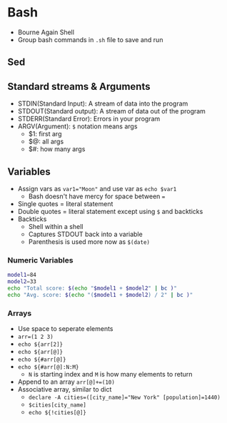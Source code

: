 # Bash

- Bourne Again Shell
- Group bash commands in `.sh` file to save and run

## Sed

## Standard streams & Arguments

- STDIN(Standard Input): A stream of data into the program
- STDOUT(Standard output): A stream of data out of the program
- STDERR(Standard Error): Errors in your program
- ARGV(Argument): `$` notation means args
	- $1: first arg
	- $@: all args
	- $#: how many args

## Variables

- Assign vars as `var1="Moon"` and use var as `echo $var1`
	- Bash doesn't have mercy for space between `=`
- Single quotes = literal statement
- Double quotes = literal statement except using `$` and backticks
- Backticks
	- Shell within a shell
	- Captures STDOUT back into a variable
	- Parenthesis is used more now as `$(date)`

### Numeric Variables

```bash
model1=84
model2=33
echo "Total score: $(echo "$model1 + $model2" | bc )"
echo "Avg. score: $(echo "($model1 + $model2) / 2" | bc )"
```

### Arrays

- Use space to seperate elements
- `arr=(1 2 3)`
- `echo ${arr[2]}`
- `echo ${arr[@]}`
- `echo ${#arr[@]}`
- `echo ${#arr[@]:N:M}`
	- `N` is starting index and `M` is how many elements to return
- Append to an array `arr[@]+=(10)`
- Associative array, similar to dict
	- `declare -A cities=([city_name]="New York" [population]=1440)`
	- `$cities[city_name]`
	- `echo ${!cities[@]}`


